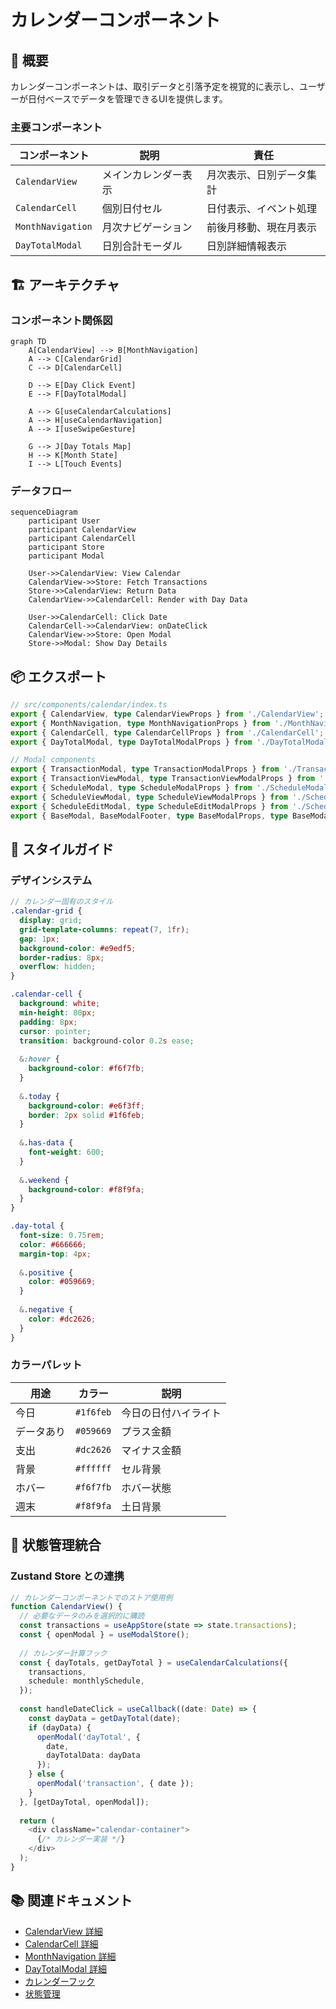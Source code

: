 # カレンダーコンポーネント

## 📅 概要

カレンダーコンポーネントは、取引データと引落予定を視覚的に表示し、ユーザーが日付ベースでデータを管理できるUIを提供します。

### 主要コンポーネント

| コンポーネント | 説明 | 責任 |
|----------------|------|------|
| `CalendarView` | メインカレンダー表示 | 月次表示、日別データ集計 |
| `CalendarCell` | 個別日付セル | 日付表示、イベント処理 |
| `MonthNavigation` | 月次ナビゲーション | 前後月移動、現在月表示 |
| `DayTotalModal` | 日別合計モーダル | 日別詳細情報表示 |

## 🏗️ アーキテクチャ

### コンポーネント関係図

```mermaid
graph TD
    A[CalendarView] --> B[MonthNavigation]
    A --> C[CalendarGrid]
    C --> D[CalendarCell]
    
    D --> E[Day Click Event]
    E --> F[DayTotalModal]
    
    A --> G[useCalendarCalculations]
    A --> H[useCalendarNavigation]
    A --> I[useSwipeGesture]
    
    G --> J[Day Totals Map]
    H --> K[Month State]
    I --> L[Touch Events]
```

### データフロー

```mermaid
sequenceDiagram
    participant User
    participant CalendarView
    participant CalendarCell
    participant Store
    participant Modal
    
    User->>CalendarView: View Calendar
    CalendarView->>Store: Fetch Transactions
    Store->>CalendarView: Return Data
    CalendarView->>CalendarCell: Render with Day Data
    
    User->>CalendarCell: Click Date
    CalendarCell->>CalendarView: onDateClick
    CalendarView->>Store: Open Modal
    Store->>Modal: Show Day Details
```

## 📦 エクスポート

```typescript
// src/components/calendar/index.ts
export { CalendarView, type CalendarViewProps } from './CalendarView';
export { MonthNavigation, type MonthNavigationProps } from './MonthNavigation';
export { CalendarCell, type CalendarCellProps } from './CalendarCell';
export { DayTotalModal, type DayTotalModalProps } from './DayTotalModal';

// Modal components
export { TransactionModal, type TransactionModalProps } from './TransactionModal';
export { TransactionViewModal, type TransactionViewModalProps } from './TransactionViewModal';
export { ScheduleModal, type ScheduleModalProps } from './ScheduleModal';
export { ScheduleViewModal, type ScheduleViewModalProps } from './ScheduleViewModal';
export { ScheduleEditModal, type ScheduleEditModalProps } from './ScheduleEditModal';
export { BaseModal, BaseModalFooter, type BaseModalProps, type BaseModalFooterProps } from './BaseModal';
```

## 🎨 スタイルガイド

### デザインシステム

```scss
// カレンダー固有のスタイル
.calendar-grid {
  display: grid;
  grid-template-columns: repeat(7, 1fr);
  gap: 1px;
  background-color: #e9edf5;
  border-radius: 8px;
  overflow: hidden;
}

.calendar-cell {
  background: white;
  min-height: 80px;
  padding: 8px;
  cursor: pointer;
  transition: background-color 0.2s ease;
  
  &:hover {
    background-color: #f6f7fb;
  }
  
  &.today {
    background-color: #e6f3ff;
    border: 2px solid #1f6feb;
  }
  
  &.has-data {
    font-weight: 600;
  }
  
  &.weekend {
    background-color: #f8f9fa;
  }
}

.day-total {
  font-size: 0.75rem;
  color: #666666;
  margin-top: 4px;
  
  &.positive {
    color: #059669;
  }
  
  &.negative {
    color: #dc2626;
  }
}
```

### カラーパレット

| 用途 | カラー | 説明 |
|------|--------|------|
| 今日 | `#1f6feb` | 今日の日付ハイライト |
| データあり | `#059669` | プラス金額 |
| 支出 | `#dc2626` | マイナス金額 |
| 背景 | `#ffffff` | セル背景 |
| ホバー | `#f6f7fb` | ホバー状態 |
| 週末 | `#f8f9fa` | 土日背景 |

## 🔄 状態管理統合

### Zustand Store との連携

```typescript
// カレンダーコンポーネントでのストア使用例
function CalendarView() {
  // 必要なデータのみを選択的に購読
  const transactions = useAppStore(state => state.transactions);
  const { openModal } = useModalStore();
  
  // カレンダー計算フック
  const { dayTotals, getDayTotal } = useCalendarCalculations({
    transactions,
    schedule: monthlySchedule,
  });
  
  const handleDateClick = useCallback((date: Date) => {
    const dayData = getDayTotal(date);
    if (dayData) {
      openModal('dayTotal', { 
        date, 
        dayTotalData: dayData 
      });
    } else {
      openModal('transaction', { date });
    }
  }, [getDayTotal, openModal]);
  
  return (
    <div className="calendar-container">
      {/* カレンダー実装 */}
    </div>
  );
}
```

## 📚 関連ドキュメント

- [CalendarView 詳細](./CalendarView.md)
- [CalendarCell 詳細](./CalendarCell.md)
- [MonthNavigation 詳細](./MonthNavigation.md)
- [DayTotalModal 詳細](./DayTotalModal.md)
- [カレンダーフック](../../hooks/calendar.md)
- [状態管理](../../architecture/state-management.md)
